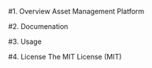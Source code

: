 #1. Overview
Asset Management Platform

#2. Documenation

#3. Usage

#4. License
The MIT License (MIT)


